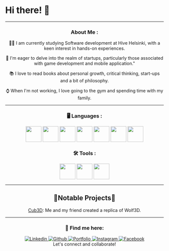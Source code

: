 # Hi there! 👋

<div align="center">

---
###  About Me :

:man_technologist: I am currently studying Software development at Hive Helsinki, with a keen interest in hands-on experiences.

🚀 I'm eager to delve into the realm of startups, particularly those associated with game development and mobile application."

📚 I love to read books about personal growth, critical thinking, start-ups and a bit of philosophy.

⌚ When I'm not working, I love going to the gym and spending time with my family.


---

###  🖥️ Languages :


<img height=50 src="https://cdn.jsdelivr.net/gh/devicons/devicon/icons/c/c-original.svg"/>
<img height=50 src="https://cdn.jsdelivr.net/gh/devicons/devicon/icons/cplusplus/cplusplus-original.svg"/>
<img height=50 src="https://cdn.jsdelivr.net/gh/devicons/devicon/icons/bash/bash-original.svg"/>
<img height=50 src="https://cdn.jsdelivr.net/gh/devicons/devicon/icons/html5/html5-original.svg"/>
<img height=50 src="https://cdn.jsdelivr.net/gh/devicons/devicon/icons/css3/css3-original.svg"/>
<img height=50 src="https://cdn.jsdelivr.net/gh/devicons/devicon/icons/mysql/mysql-original.svg"/>
<img height=50 src="https://cdn.jsdelivr.net/gh/devicons/devicon/icons/php/php-original.svg"/>

### :hammer_and_wrench: Tools :
<img height=50 src="https://cdn.jsdelivr.net/gh/devicons/devicon/icons/git/git-original.svg"/>
<img height=50 src="https://cdn.jsdelivr.net/gh/devicons/devicon/icons/visualstudio/visualstudio-plain.svg"/>
<img height=50 src="https://cdn.jsdelivr.net/gh/devicons/devicon/icons/intellij/intellij-original.svg"/>

---

## 🌟Notable Projects🌟

[Cub3D](https://github.com/jontssu/cub3D): Me and my friend created a replica of Wolf3D.

---

### 🔎 Find me here:
<div id="header" align="center">
	<div id="badges">
		<a href="https://www.linkedin.com/in/lucas-eklund/">
			<img alt="Linkedin" src="https://img.shields.io/badge/Linkedin-blue?style=for-the-badge&logo=linkedin&logoColor=white"/>
		</a>
		<a href="https://github.com/LuEklund/LuEklund">
			<img alt="Github" src="https://img.shields.io/badge/Github-black?style=for-the-badge&logo=github&logoColor=white"/>
		</a>
		<a href="https://lucas-profile.eu/">
			<img alt="Portfolio" src="https://img.shields.io/badge/Portfolio-green?style=for-the-badge&logoColor=white"/>
		</a>
		<a href="https://www.instagram.com/lucas.eklund/">
			<img alt="Instagram" src="https://img.shields.io/badge/Instagram-orange?style=for-the-badge&logo=instagram&logoColor=white"/>
		</a>
		<a href="https://fi-fi.facebook.com/people/Lucas-Eklund/pfbid02tjAze7gpba2k7zDSKBGe8woeQ63Td8CgJd8VZZGZSLLsc9K6FRGkofKSwwNzDYZYl/">
			<img alt="Facebook" src="https://img.shields.io/badge/Facebook-blue?style=for-the-badge&logo=facebook&logoColor=white"/>
		</a>
	</div>
</div>
Let's connect and collaborate!

